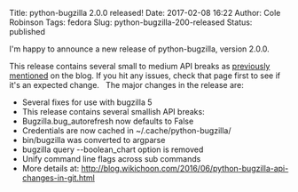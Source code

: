 Title: python-bugzilla 2.0.0 released!
Date: 2017-02-08 16:22
Author: Cole Robinson
Tags: fedora
Slug: python-bugzilla-200-released
Status: published

I'm happy to announce a new release of python-bugzilla, version 2.0.0.

This release contains several small to medium API breaks as [previously mentioned](http://blog.wikichoon.com/2016/06/python-bugzilla-api-changes-in-git.html) on the blog. If you hit any issues, check that page first to see if it's an expected change.
 
The major changes in the release are:

-   Several fixes for use with bugzilla 5
-   This release contains several smallish API breaks:
-   Bugzilla.bug\_autorefresh now defaults to False
-   Credentials are now cached in ~/.cache/python-bugzilla/
-   bin/bugzilla was converted to argparse
-   bugzilla query --boolean\_chart option is removed
-   Unify command line flags across sub commands
-   More details at: <http://blog.wikichoon.com/2016/06/python-bugzilla-api-changes-in-git.html>
